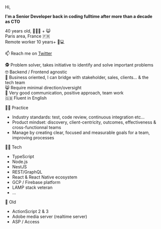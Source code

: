 Hi,

**I'm a Senior Developer back in coding fulltime after more than a decade as CTO**

40 years old, 👨‍👩‍👦 + 😺  
Paris area, France 🇫🇷  
Remote worker 10 years+ 🏡💻   

📫 Reach me on [Twitter](https://twitter.com/retfu)

🕵️ Problem solver, takes initiative to identify and solve important problems  
🤓 Backend / Frontend agnostic  
🤝 Business oriented, I can bridge with stakeholder, sales, clients... & the tech team  
😸 Require minimal direction/oversight  
👊 Very good communication, positive approach, team work  
🇬🇧 Fluent in English  

👨‍🔧 Practice
- Industry standards: test, code review, continuous integration etc...
- Product mindset: discovery, client-centricity, outcomes, effectiveness & cross-functionnal teams
- Manage by creating clear, focused and measurable goals for a team, improving processes

👨‍💻 Tech
- TypeScript
- Node.js
- NestJS
- REST/GraphQL
- React & React Native ecosystem
- GCP / Firebase platform
- LAMP stack veteran
- ...

👴 Old
- ActionScript 2 & 3
- Adobe media server (realtime server)
- ASP / Access
